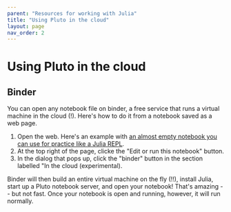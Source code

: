 ```yaml
---
parent: "Resources for working with Julia"
title: "Using Pluto in the cloud"
layout: page
nav_order: 2
---
```



# Using Pluto in the cloud

## Binder


You can open any notebook file on binder, a free service that runs a virtual machine in the cloud (!). Here's how to do it from a notebook saved as a web page.

1. Open the web. Here's an example with [an almost empty notebook you can use for practice like a Julia REPL](./pseudorepl.html).
2. At the top right of the page, clicke the "Edit or run this notebook" button.
3. In the dialog that pops up, click the "binder"  button in the section labelled "In the cloud (experimental).

Binder will then build an entire virtual machine on the fly (!!), install Julia, start up a Pluto notebook server, and open your notebook!  That's amazing -- but not fast.  Once your notebook is open and running, however, it will run normally.